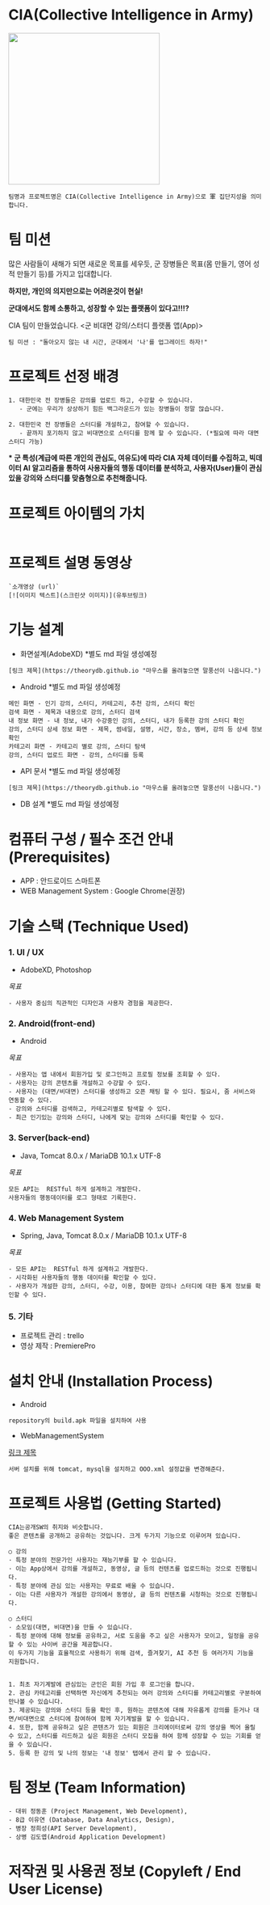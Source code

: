 # CIA(Collective Intelligence in Army)
<div display= "flex;">
<img width="300" style="text-align: center; margin: 0 auto;" src="https://user-images.githubusercontent.com/37019259/96568573-100c4000-1303-11eb-9bfb-7862f7c4e574.png">
</div>

```
팀명과 프로젝트명은 CIA(Collective Intelligence in Army)으로 軍 집단지성을 의미합니다. 
```

# 팀 미션
많은 사람들이 새해가 되면 새로운 목표를 세우듯, 군 장병들은 목표(몸 만들기, 영어 성적 만들기 등)를 가지고 입대합니다. 

__하지만, 개인의 의지만으로는 어려운것이 현실!__

__군대에서도 함께 소통하고, 성장할 수 있는 플랫폼이 있다고!!!?__

CIA 팀이 만들었습니다. <군 비대면 강의/스터디 플랫폼 앱(App)>
```
팀 미션 : "돌아오지 않는 내 시간, 군대에서 '나'를 업그레이드 하자!" 
```

# 프로젝트 선정 배경
```
1. 대한민국 전 장병들은 강의를 업로드 하고, 수강할 수 있습니다. 
   - 군에는 우리가 상상하기 힘든 백그라운드가 있는 장병들이 정말 많습니다.
   
2. 대한민국 전 장병들은 스터디를 개설하고, 참여할 수 있습니다.
   - 끝까지 포기하지 않고 비대면으로 스터디를 함께 할 수 있습니다. (*필요에 따라 대면 스터디 가능)
```

__* 군 특성(계급에 따른 개인의 관심도, 여유도)에 따라 CIA 자체 데이터를 수집하고, 빅데이터 AI 알고리즘을 
    통하여 사용자들의 행동 데이터를 분석하고, 사용자(User)들이 관심있을 강의와 스터디를 맞춤형으로 추천해줍니다.__

# 프로젝트 아이템의 가치
```
```

# 프로젝트 설명 동영상
```
`소개영상 (url)`
[![이미지 텍스트](스크린샷 이미지)](유투브링크)
```

# 기능 설계 
+ 화면설계(AdobeXD) *별도 md 파일 생성예정
```
[링크 제목](https://theorydb.github.io "마우스를 올려놓으면 말풍선이 나옵니다.")
```
+ Android  *별도 md 파일 생성예정
```
메인 화면 - 인기 강의, 스터디, 카테고리, 추천 강의, 스터디 확인 
검색 화면 - 제목과 내용으로 강의, 스터디 검색 
내 정보 화면 - 내 정보, 내가 수강중인 강의, 스터디, 내가 등록한 강의 스터디 확인 
강의, 스터디 상세 정보 화면 - 제목, 썸네일, 설명, 시간, 장소, 멤버, 강의 등 상세 정보 확인 
카테고리 화면 - 카테고리 별로 강의, 스터디 탐색
강의, 스터디 업로드 화면 - 강의, 스터디를 등록 
```
+ API 문서  *별도 md 파일 생성예정
```
[링크 제목](https://theorydb.github.io "마우스를 올려놓으면 말풍선이 나옵니다.")
```

+ DB 설계   *별도 md 파일 생성예정


# 컴퓨터 구성 / 필수 조건 안내 (Prerequisites)
+ APP : 안드로이드 스마트폰
+ WEB Management System : Google Chrome(권장)



# 기술 스택 (Technique Used) 
### 1. UI / UX 
+ AdobeXD, Photoshop

_목표_
```   
- 사용자 중심의 직관적인 디자인과 사용자 경험을 제공한다.
```
### 2. Android(front-end)
+ Android

_목표_
```
- 사용자는 앱 내에서 회원가입 및 로그인하고 프로필 정보를 조회할 수 있다.
- 사용자는 강의 콘텐츠를 개설하고 수강할 수 있다.
- 사용자는 (대면/비대면) 스터디를 생성하고 오픈 채팅 할 수 있다. 필요시, 줌 서비스와 연동할 수 있다.  
- 강의와 스터디를 검색하고, 카테고리별로 탐색할 수 있다.
- 최근 인기있는 강의와 스터디, 나에게 맞는 강의와 스터디를 확인할 수 있다.
```
### 3. Server(back-end)
+ Java, Tomcat 8.0.x / MariaDB 10.1.x UTF-8

_목표_
```
모든 API는  RESTful 하게 설계하고 개발한다.
사용자들의 행동데이터를 로그 형태로 기록한다.
```

### 4. Web Management System
+ Spring, Java, Tomcat 8.0.x / MariaDB 10.1.x UTF-8

_목표_
```
- 모든 API는  RESTful 하게 설계하고 개발한다.
- 시각화된 사용자들의 행동 데이터를 확인할 수 있다.
- 사용자가 개설한 강의, 스터디, 수강, 이용, 참여한 강의나 스터디에 대한 통계 정보를 확인할 수 있다.
```

### 5. 기타 

+ 프로젝트 관리 : trello
+ 영상 제작 : PremierePro

# 설치 안내 (Installation Process)
+ Android
```
repository의 build.apk 파일을 설치하여 사용
```
+ WebManagementSystem

[링크 제목](https://theorydb.github.io "마우스를 올려놓으면 말풍선이 나옵니다.")

```
서버 설치를 위해 tomcat, mysql을 설치하고 OOO.xml 설정값을 변경해준다.
```

# 프로젝트 사용법 (Getting Started)
```
CIA는공개SW의 취지와 비슷합니다. 
좋은 콘텐츠를 공개하고 공유하는 것입니다. 크게 두가지 기능으로 이루어져 있습니다.

○ 강의
· 특정 분야의 전문가인 사용자는 재능기부를 할 수 있습니다.
· 이는 App상에서 강의를 개설하고, 동영상, 글 등의 컨텐츠를 업로드하는 것으로 진행됩니다.
· 특정 분야에 관심 있는 사용자는 무료로 배울 수 있습니다.
· 이는 다른 사용자가 개설한 강의에서 동영상, 글 등의 컨텐츠를 시청하는 것으로 진행됩니다.

○ 스터디
· 소모임(대면, 비대면)을 만들 수 있습니다.
· 특정 분야에 대해 정보를 공유하고, 서로 도움을 주고 싶은 사용자가 모이고, 일정을 공유할 수 있는 사이버 공간을 제공합니다.
이 두가지 기능을 효율적으로 사용하기 위해 검색, 즐겨찾기, AI 추천 등 여러가지 기능을 지원합니다.


1. 최초 자기계발에 관심있는 군인은 회원 가입 후 로그인을 합니다.
2. 관심 카테고리를 선택하면 자신에게 추천되는 여러 강의와 스터디를 카테고리별로 구분하여 만나볼 수 있습니다.
3. 제공되는 강의와 스터디 등을 확인 후, 원하는 콘텐츠에 대해 자유롭게 강의를 듣거나 대면/비대면으로 스터디에 참여하여 함께 자기계발을 할 수 있습니다. 
4. 또한, 함께 공유하고 싶은 콘텐츠가 있는 회원은 크리에이터로써 강의 영상을 찍어 올릴 수 있고, 스터디를 리드하고 싶은 회원은 스터디 모집을 하여 함께 성장할 수 있는 기회를 얻을 수 있습니다.
5. 등록 한 강의 및 나의 정보는 '내 정보' 탭에서 관리 할 수 있습니다.

```

# 팀 정보 (Team Information)
```
- 대위 정동훈 (Project Management, Web Development), 
- 8급 이유연 (Database, Data Analytics, Design), 
- 병장 정희성(API Server Development), 
- 상병 김도엽(Android Application Development)
```

# 저작권 및 사용권 정보 (Copyleft / End User License)
